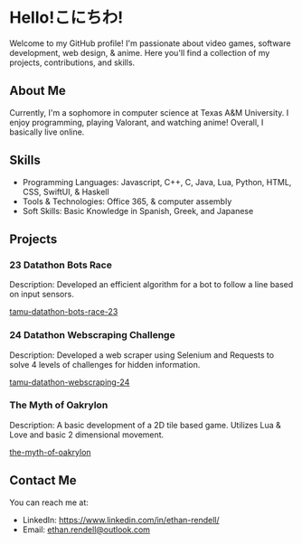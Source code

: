 # Hello!こにちわ!

Welcome to my GitHub profile! I'm passionate about video games, software development, web design, & anime. Here you'll find a collection of my projects, contributions, and skills.

## About Me

Currently, I'm a sophomore in computer science at Texas A&M University. I enjoy programming, playing Valorant, and watching anime! Overall, I basically live online.

## Skills

- Programming Languages: Javascript, C++, C, Java, Lua, Python, HTML, CSS, SwiftUI, & Haskell
- Tools & Technologies: Office 365, & computer assembly
- Soft Skills: Basic Knowledge in Spanish, Greek, and Japanese

## Projects

### 23 Datathon Bots Race

Description: Developed an efficient algorithm for a bot to follow a line based on input sensors.

[tamu-datathon-bots-race-23](https://github.com/kumori-i/tamu-datathon-bots-race-23)


### 24 Datathon Webscraping Challenge

Description: Developed a web scraper using Selenium and Requests to solve 4 levels of challenges for hidden information.

[tamu-datathon-webscraping-24](https://github.com/kumori-i/tamu-datathon-webscraping-24)

### The Myth of Oakrylon

Description: A basic development of a 2D tile based game. Utilizes Lua & Love and basic 2 dimensional movement.

[the-myth-of-oakrylon](https://github.com/kumori-i/the-myth-of-oakrylon)


## Contact Me

You can reach me at:

- LinkedIn: https://www.linkedin.com/in/ethan-rendell/
- Email: ethan.rendell@outlook.com


<!---
Shed0/Shed0 is a ✨ special ✨ repository because its `README.md` (this file) appears on your GitHub profile.
You can click the Preview link to take a look at your changes.
--->
